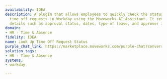 ```yaml
---
availability: IDEA
description: A plugin that allows employees to quickly check the status of submitted
  time off requests in Workday using the Moveworks AI Assistant. It retrieves up-to-date
  details such as approval status, dates, type of leave, and approver information.
domain:
- HR - Time & Absence
fidelity: IDEA
name: Look Up Time Off Request Status
purple_chat_link: https://marketplace.moveworks.com/purple-chat?conversation=%7B%22messages%22%3A%5B%7B%22role%22%3A%22user%22%2C%22parts%22%3A%5B%7B%22richText%22%3A%22%3Cp%3EI+want+to+view+the+status+of+my+applied+paid+leave+requests%3C%2Fp%3E%22%7D%5D%7D%2C%7B%22role%22%3A%22assistant%22%2C%22parts%22%3A%5B%7B%22richText%22%3A%22Can+you+specify+a+date+range+for+the+requests%3F%22%7D%5D%7D%2C%7B%22role%22%3A%22user%22%2C%22parts%22%3A%5B%7B%22richText%22%3A%22this+month%22%7D%5D%7D%2C%7B%22role%22%3A%22assistant%22%2C%22parts%22%3A%5B%7B%22reasoningSteps%22%3A%5B%7B%22status%22%3A%22pending%22%2C%22richText%22%3A%22Searching+%3Cb+xmlns%3D%5C%22http%3A%2F%2Fwww.w3.org%2F1999%2Fxhtml%5C%22%3EWorkday%3C%2Fb%3E+for+your+time+off+requests+this+month...%22%7D%2C%7B%22status%22%3A%22success%22%2C%22richText%22%3A%22Found+2+time+off+requests+for+this+month.%22%7D%5D%7D%2C%7B%22richText%22%3A%22%3Cp+xmlns%3D%5C%22http%3A%2F%2Fwww.w3.org%2F1999%2Fxhtml%5C%22%3EHere+are+your+paid+leave+requests+for+this+month%3A%3C%2Fp%3E%3Cul+xmlns%3D%5C%22http%3A%2F%2Fwww.w3.org%2F1999%2Fxhtml%5C%22%3E%3Cli%3E%3Cb%3ERequest%3A%3C%2Fb%3E+Vacation+Request%3Cbr+%2F%3E%3Cb%3EStatus%3A%3C%2Fb%3E+Pending%3Cbr+%2F%3E%3Cb%3EApprover%3A%3C%2Fb%3E+Sarah+Chen%3Cbr+%2F%3E%3Cb%3EFrom%3A%3C%2Fb%3E+2024-07-22%3Cbr+%2F%3E%3Cb%3ETo%3A%3C%2Fb%3E+2024-07-26%3Cbr+%2F%3E%3Cb%3EApplied+Date%3A%3C%2Fb%3E+2024-07-01%3C%2Fli%3E%3Cli%3E%3Cb%3ERequest%3A%3C%2Fb%3E+Paid+Time+Off%3Cbr+%2F%3E%3Cb%3EStatus%3A%3C%2Fb%3E+Approved%3Cbr+%2F%3E%3Cb%3EApprover%3A%3C%2Fb%3E+David+Lee%3Cbr+%2F%3E%3Cb%3EFrom%3A%3C%2Fb%3E+2024-07-08%3Cbr+%2F%3E%3Cb%3ETo%3A%3C%2Fb%3E+2024-07-08%3Cbr+%2F%3E%3Cb%3EApplied+Date%3A%3C%2Fb%3E+2024-06-25%3C%2Fli%3E%3C%2Ful%3E%22%7D%2C%7B%22citations%22%3A%5B%7B%22connectorName%22%3A%22workday%22%2C%22citationTitle%22%3A%22Vacation+Request+%28July+22-26%29%22%7D%2C%7B%22connectorName%22%3A%22workday%22%2C%22citationTitle%22%3A%22Paid+Time+Off+%28July+8%29%22%7D%5D%7D%5D%7D%5D%7D
solution_tags:
- HR - Time & Absence
systems:
- workday

---
```

